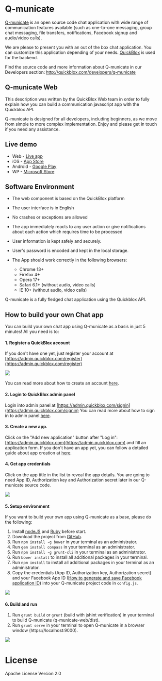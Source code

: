 # Q-municate

[Q-municate](https://q-municate.com)  is an open source code chat application with wide range of communication features available (such as one-to-one messaging, group chat messaging, file transfers, notifications, Facebook signup and audio/video calls).

We are please to present you with an out of the box chat application. You can customize this application depending of your needs.
[QuickBlox](https://quickblox.com) is used for the backend.

Find the source code and more information about Q-municate in our Developers section: http://quickblox.com/developers/q-municate

## Q-municate Web
This description was written by the QuickBlox Web team in order to fully explain how you can build a communication javascript app with the Quickblox API.

Q-municate is designed for all developers, including beginners, as we move from simple to more complex implementation.
Enjoy and please get in touch if you need any assistance.

## Live demo
* Web - [Live app](https://qm.quickblox.com/)
* iOS - [App Store](https://itunes.apple.com/us/app/q-municate/id909698517?mt=8)
* Android - [Google Play](https://play.google.com/store/apps/details?id=com.quickblox.q_municate)
* WP - [Microsoft Store](https://www.microsoft.com/en-us/store/apps/q-municate-messenger/9nblggh5jqnb)

## Software Environment
* The web component is based on the QuickBlox platform
* The user interface is in English
* No crashes or exceptions are allowed
* The app immediately reacts to any user action or give notifications about each action which requires time to be processed
* User information is kept safely and securely.

* User's password is encoded and kept in the local storage.
* The App should work correctly in the following browsers:
   - Chrome 13+
   - Firefox 4+
   - Opera 17+
   - Safari 6.1+ (without audio, video calls)  
   - IE 10+ (without audio, video calls)

Q-municate is a fully fledged chat application using the Quickblox API.

## How to build your own Chat app
You can build your own chat app using Q-municate as a basis in just 5 minutes! All you need is to:

#### 1. Register a QuickBlox account
If you don't have one yet, just register your account at [https://admin.quickblox.com/register](https://admin.quickblox.com/register)

<img src="http://quickblox.com/developers//images/7/70/Register_your_account.jpg" />&nbsp;

You can read more about how to create an account [here](https://quickblox.com/developers/5_Minute_Guide#Create_your_QuickBlox_account).

#### 2. Login to QuickBlox admin panel
Login into admin panel at [https://admin.quickblox.com/signin](https://admin.quickblox.com/signin)
You can read more about how to sign in to admin panel [here](https://quickblox.com/developers/5_Minute_Guide#Sign_in_to_the_admin_panel).

#### 3. Create a new app.
Click on the "Add new application" button after "Log in": [https://admin.quickblox.com](https://admin.quickblox.com) and fill an application form. If you don't have an app yet, you can follow a detailed guide about app creation at [here](https://quickblox.com/developers/5_Minute_Guide#Create_an_app_in_the_admin_panel).

#### 4. Get app credentials
Click on the app title in the list to reveal the app details. You are going to need App ID, Authorization key and Authorization secret later in our Q-municate source code.

<img src="https://quickblox.com/developers//images/e/e3/Info_about_app.jpg" />&nbsp;

#### 5. Setup environment
If you want to build your own app using Q-municate as a base, please do the following:

1. Install [nodeJS](https://nodejs.org/en/download/) and [Ruby](https://www.ruby-lang.org/en/downloads) before start.
2. Download the project from [GitHub](https://github.com/QuickBlox/q-municate-web/archive/master.zip).
3. Run <code>npm install -g bower</code> in your terminal as an administrator.
4. Run <code>gem install compass</code> in your terminal as an administrator.
5. Run <code>npm install -g grunt-cli</code> in your terminal as an administrator.
6. Run <code>bower install</code> to install all additional packages in your terminal.
7. Run <code>npm install</code> to install all additional packages in your terminal as an administrator.
8. Copy the credentials (App ID, Authorization key, Authorization secret) and your Facebook App ID ([How to generate and save Facebook application ID](https://quickblox.com/developers/How_to_generate_and_save_Facebook_application_ID)) into your Q-municate project code in ```config.js```.

<img src="http://quickblox.com/developers//images/9/95/Js_qm_project.png" />&nbsp;

#### 6. Build and run
1. Run <code>grunt build</code> or <code>grunt</code> (build with jshint verification) in your terminal to build Q-municate (q-municate-web/dist).
2. Run <code>grunt serve</code> in your terminal to open Q-municate in a browser window (https://localhost:9000).

<img src="http://quickblox.com/developers//images/7/7b/Gruntserve.jpg" />&nbsp;

# License
Apache License
Version 2.0
